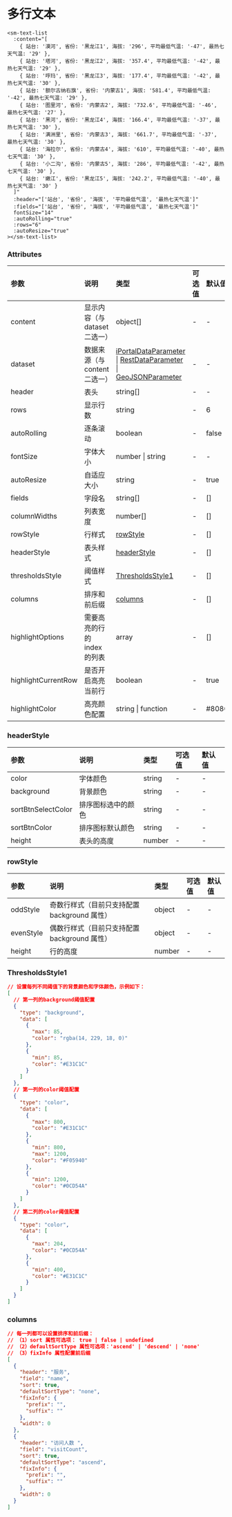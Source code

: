 # 多行文本

```vue
<sm-text-list
  :content="[
    { 站台: '漠河', 省份: '黑龙江1', 海拔: '296', 平均最低气温: '-47', 最热七天气温: '29' },
    { 站台: '塔河', 省份: '黑龙江2', 海拔: '357.4', 平均最低气温: '-42', 最热七天气温: '29' },
    { 站台: '呼玛', 省份: '黑龙江3', 海拔: '177.4', 平均最低气温: '-42', 最热七天气温: '30' },
    { 站台: '额尔古纳右旗', 省份: '内蒙古1', 海拔: '581.4', 平均最低气温: '-42', 最热七天气温: '29' },
    { 站台: '图里河', 省份: '内蒙古2', 海拔: '732.6', 平均最低气温: '-46', 最热七天气温: '27' },
    { 站台: '黑河', 省份: '黑龙江4', 海拔: '166.4', 平均最低气温: '-37', 最热七天气温: '30' },
    { 站台: '满洲里', 省份: '内蒙古3', 海拔: '661.7', 平均最低气温: '-37', 最热七天气温: '30' },
    { 站台: '海拉尔', 省份: '内蒙古4', 海拔: '610', 平均最低气温: '-40', 最热七天气温: '30' },
    { 站台: '小二沟', 省份: '内蒙古5', 海拔: '286', 平均最低气温: '-42', 最热七天气温: '30' },
    { 站台: '嫩江', 省份: '黑龙江5', 海拔: '242.2', 平均最低气温: '-40', 最热七天气温: '30' }
  ]"
  :header="['站台', '省份', '海拔', '平均最低气温', '最热七天气温']"
  :fields="['站台', '省份', '海拔', '平均最低气温', '最热七天气温']"
  fontSize="14"
  :autoRolling="true"
  :rows="6"
  :autoResize="true"
></sm-text-list>
```

### Attributes

| 参数            | 说明                          | 类型                                                                                                                                                                                                                                          | 可选值 | 默认值 |
| :-------------- | :---------------------------- | :-------------------------------------------------------------------------------------------------------------------------------------------------------------------------------------------------------------------------------------------- | :----- | :----- |
| content         | 显示内容（与 dataset 二选一） | object[]                                                                                                                                                                                                                                      | -      | -      | - |
| dataset         | 数据来源（与 content 二选一） | [iPortalDataParameter](/zh/api/common-types/common-types.md#iportaldataparameter) \| [RestDataParameter](/zh/api/common-types/common-types.md#restdataparameter) \| [GeoJSONParameter](/zh/api/common-types/common-types.md#geojsonparameter) | -      | -      |
| header          | 表头                          | string[]                                                                                                                                                                                                                                      | -      | -      |
| rows            | 显示行数                      | string                                                                                                                                                                                                                                        | -      | 6      |
| autoRolling     | 逐条滚动                      | boolean                                                                                                                                                                                                                                       | -      | false  |
| fontSize        | 字体大小                      | number \| string                                                                                                                                                                                                                              | -      | -      |
| autoResize      | 自适应大小                    | string                                                                                                                                                                                                                                        | -      | true   |
| fields          | 字段名                        | string[]                                                                                                                                                                                                                                      | -      | []     |
| columnWidths    | 列表宽度                      | number[]                                                                                                                                                                                                                                      | -      | []     |
| rowStyle        | 行样式                        | <a href="#rowstyle">rowStyle </a>                                                                                                                                                                                                             | -      | []     |
| headerStyle     | 表头样式                      | <a href="#headerstyle">headerStyle </a>                                                                                                                                                                                                       | -      | []     |
| thresholdsStyle | 阈值样式                      | <a href="#thresholdsstyle1">ThresholdsStyle1 </a>                                                                                                                                                                                             | -      | []     |
| columns         | 排序和前后缀                  | <a href="#columns">columns </a>                                                                                                                                                                                                               | -      | []     |
| highlightOptions | 需要高亮的行的 index 的列表 | array | - | []
| highlightCurrentRow | 是否开启高亮当前行 | boolean | - | true |
| highlightColor | 高亮颜色配置 | string \| function | - | #808080cc |

### headerStyle

| 参数               | 说明               | 类型   | 可选值 | 默认值 |
| :----------------- | :----------------- | :----- | :----- | :----- |
| color              | 字体颜色           | string | -      | -      | - |
| background         | 背景颜色           | string | -      | -      | - |
| sortBtnSelectColor | 排序图标选中的颜色 | string | -      | -      | - |
| sortBtnColor       | 排序图标默认颜色   | string | -      | -      | - |
| height             | 表头的高度         | number | -      | -      | - |

### rowStyle

| 参数      | 说明                                         | 类型   | 可选值 | 默认值 |
| :-------- | :------------------------------------------- | :----- | :----- | :----- |
| oddStyle  | 奇数行样式（目前只支持配置 background 属性） | object | -      | -      | - |
| evenStyle | 偶数行样式（目前只支持配置 background 属性） | object | -      | -      | - |
| height    | 行的高度                                     | number | -      | -      | - |

### ThresholdsStyle1

```json
// 设置每列不同阈值下的背景颜色和字体颜色，示例如下：
[
  // 第一列的background阈值配置
  {
    "type": "background",
    "data": [
      {
        "max": 85,
        "color": "rgba(14, 229, 18, 0)"
      },
      {
        "min": 85,
        "color": "#E31C1C"
      }
    ]
  },
  // 第一列的color阈值配置
  {
    "type": "color",
    "data": [
      {
        "max": 800,
        "color": "#E31C1C"
      },
      {
        "min": 800,
        "max": 1200,
        "color": "#F05940"
      },
      {
        "min": 1200,
        "color": "#0CD54A"
      }
    ]
  },
  // 第二列的color阈值配置
  {
    "type": "color",
    "data": [
      {
        "max": 204,
        "color": "#0CD54A"
      },
      {
        "min": 400,
        "color": "#E31C1C"
      }
    ]
  }
]
```

### columns

```json
// 每一列都可以设置排序和前后缀：
// （1）sort 属性可选项： true | false | undefined
// （2）defaultSortType 属性可选项：'ascend' | 'descend' | 'none'
// （3）fixInfo 属性配置前后缀
[
  {
    "header": "服务",
    "field": "name",
    "sort": true,
    "defaultSortType": "none",
    "fixInfo": {
      "prefix": "",
      "suffix": ""
    },
    "width": 0
  },
  {
    "header": "访问人数 ",
    "field": "visitCount",
    "sort": true,
    "defaultSortType": "ascend",
    "fixInfo": {
      "prefix": "",
      "suffix": ""
    },
    "width": 0
  }
]
```
